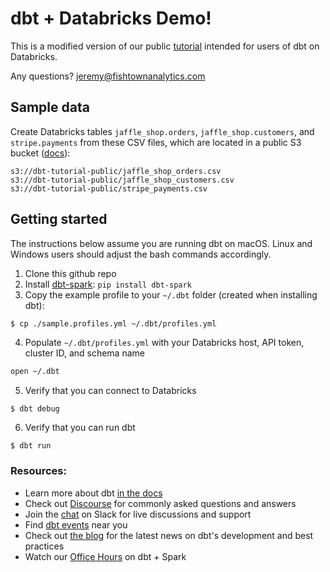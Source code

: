 # dbt + Databricks Demo!

This is a modified version of our public [tutorial](https://docs.getdbt.com/tutorial/setting-up)
intended for users of dbt on Databricks.

Any questions? jeremy@fishtownanalytics.com

## Sample data

Create Databricks tables `jaffle_shop.orders`, `jaffle_shop.customers`,
and `stripe.payments` from these CSV files, which are located in a public S3 bucket ([docs](https://docs.databricks.com/data/tables.html#create-a-table-using-the-ui)):

```
s3://dbt-tutorial-public/jaffle_shop_orders.csv
s3://dbt-tutorial-public/jaffle_shop_customers.csv
s3://dbt-tutorial-public/stripe_payments.csv
```

## Getting started

The instructions below assume you are running dbt on macOS. Linux and Windows 
users should adjust the bash commands accordingly.

1. Clone this github repo
2. Install [dbt-spark](https://github.com/fishtown-analytics/dbt-spark): `pip install dbt-spark`
3. Copy the example profile to your `~/.dbt` folder (created when installing dbt):
```bash
$ cp ./sample.profiles.yml ~/.dbt/profiles.yml
```
4. Populate `~/.dbt/profiles.yml` with your Databricks host, API token, cluster ID, and schema name
```bash
open ~/.dbt
```
5. Verify that you can connect to Databricks
```
$ dbt debug
```
6. Verify that you can run dbt
```
$ dbt run
```

### Resources:
- Learn more about dbt [in the docs](https://docs.getdbt.com/docs/introduction)
- Check out [Discourse](https://discourse.getdbt.com/) for commonly asked questions and answers
- Join the [chat](http://slack.getdbt.com/) on Slack for live discussions and support
- Find [dbt events](https://events.getdbt.com) near you
- Check out [the blog](https://blog.getdbt.com/) for the latest news on dbt's development and best practices
- Watch our [Office Hours](https://www.youtube.com/watch?v=C9WgnKEnwmg) on dbt + Spark
